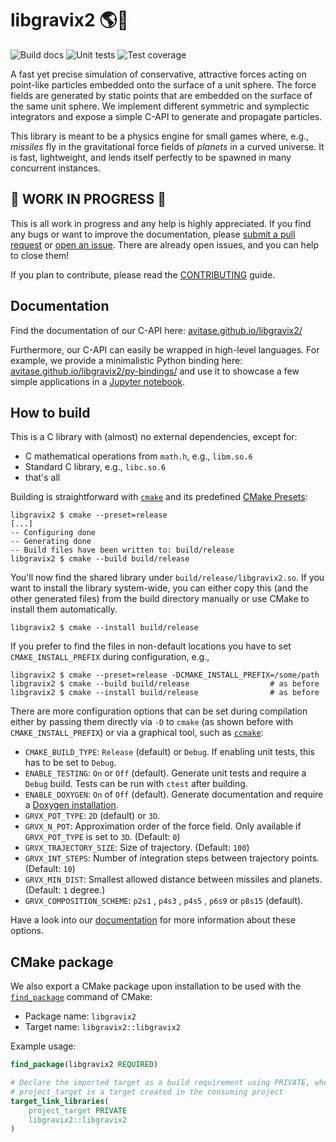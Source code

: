 # libgravix2 🌎🚀

![Build docs](https://github.com/avitase/libgravix2/actions/workflows/build_docs.yml/badge.svg)
![Unit tests](https://github.com/avitase/libgravix2/actions/workflows/validate.yml/badge.svg)
![Test coverage](https://codecov.io/gh/avitase/libgravix2/branch/main/graph/badge.svg?token=EGGI4HU1K2)

A fast yet precise simulation of conservative, attractive forces acting on point-like particles embedded onto the surface of a unit sphere.
The force fields are generated by static points that are embedded on the surface of the same unit sphere.
We implement different symmetric and symplectic integrators and expose a simple C-API to generate and propagate particles.

This library is meant to be a physics engine for small games where, e.g., _missiles_ fly in the gravitational force fields of _planets_ in a curved universe.
It is fast, lightweight, and lends itself perfectly to be spawned in many concurrent instances.

## 🚧 WORK IN PROGRESS 🚧
This is all work in progress and any help is highly appreciated.
If you find any bugs or want to improve the documentation, please [submit a pull request](https://github.com/avitase/libgravix2/pulls) or [open an issue](https://github.com/avitase/libgravix2/issues).
There are already open issues, and you can help to close them!

If you plan to contribute, please read the [CONTRIBUTING](CONTRIBUTING.md) guide.

## Documentation
Find the documentation of our C-API here: [avitase.github.io/libgravix2/](https://avitase.github.io/libgravix2/) 

Furthermore, our C-API can easily be wrapped in high-level languages.
For example, we provide a minimalistic Python binding here: [avitase.github.io/libgravix2/py-bindings/](https://avitase.github.io/libgravix2/py-bindings/) and use it to showcase a few simple applications in a [Jupyter notebook](bindings/python/example.ipynb).

## How to build
This is a C library with (almost) no external dependencies, except for:
 - C mathematical operations from `math.h`, e.g., `libm.so.6`
 - Standard C library, e.g., `libc.so.6`
 - that's all

Building is straightforward with [`cmake`](https://cmake.org) and its predefined [CMake Presets](https://cmake.org/cmake/help/latest/manual/cmake-presets.7.html):

```
libgravix2 $ cmake --preset=release
[...]
-- Configuring done
-- Generating done
-- Build files have been written to: build/release
libgravix2 $ cmake --build build/release
```
You'll now find the shared library under `build/release/libgravix2.so`.
If you want to install the library system-wide, you can either copy this (and the other generated files) from the build directory manually or use CMake to install them automatically.
```
libgravix2 $ cmake --install build/release
```
If you prefer to find the files in non-default locations you have to set `CMAKE_INSTALL_PREFIX` during configuration, e.g.,
```
libgravix2 $ cmake --preset=release -DCMAKE_INSTALL_PREFIX=/some/path
libgravix2 $ cmake --build build/release                  # as before
libgravix2 $ cmake --install build/release                # as before
```

There are more configuration options that can be set during compilation either by passing them directly via `-D` to `cmake` (as shown before with `CMAKE_INSTALL_PREFIX`) or via a graphical tool, such as [`ccmake`](https://cmake.org/cmake/help/latest/manual/ccmake.1.html):
 - `CMAKE_BUILD_TYPE`: `Release` (default) or `Debug`. If enabling unit tests, this has to be set to `Debug`.
 - `ENABLE_TESTING`: `On` or `Off` (default). Generate unit tests and require a `Debug` build. Tests can be run with `ctest` after building.
 - `ENABLE_DOXYGEN`: `On` of `Off` (default). Generate documentation and require a [Doxygen installation](https://www.doxygen.nl/index.html).
 - `GRVX_POT_TYPE`: `2D` (default) or `3D`.
 - `GRVX_N_POT`: Approximation order of the force field. Only available if `GRVX_POT_TYPE` is set to `3D`. (Default: `0`)
 - `GRVX_TRAJECTORY_SIZE`: Size of trajectory. (Default: `100`)
 - `GRVX_INT_STEPS`: Number of integration steps between trajectory points. (Default: `10`)
 - `GRVX_MIN_DIST`: Smallest allowed distance between missiles and planets. (Default: `1` degree.)
 - `GRVX_COMPOSITION_SCHEME`: `p2s1` , `p4s3` , `p4s5` , `p6s9` or `p8s15` (default).

Have a look into our [documentation](https://avitase.github.io/libgravix2/) for more information about these options.

## CMake package
We also export a CMake package upon installation to be used with the [`find_package`](https://cmake.org/cmake/help/latest/command/find_package.html) command of CMake:

* Package name: `libgravix2`
* Target name: `libgravix2::libgravix2`

Example usage:

```cmake
find_package(libgravix2 REQUIRED)

# Declare the imported target as a build requirement using PRIVATE, where
# project_target is a target created in the consuming project
target_link_libraries(
    project_target PRIVATE
    libgravix2::libgravix2
)
```
